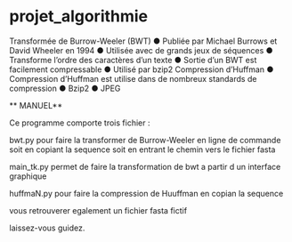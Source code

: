 # projet_algorithmie

Transformée de Burrow-Weeler (BWT)
● Publiée par Michael Burrows et David Wheeler en 1994
● Utilisée avec de grands jeux de séquences
● Transforme l’ordre des caractères d’un texte
● Sortie d’un BWT est facilement compressable
● Utilisé par bzip2
Compression d’Huffman
● Compression d’Huffman est utilise dans de nombreux
standards de compression
● Bzip2
● JPEG

** MANUEL**

Ce programme comporte trois fichier : 

bwt.py pour faire la transformer de Burrow-Weeler en ligne de commande soit en copiant la sequence soit en entrant le chemin vers le fichier fasta 

main_tk.py permet de faire la transformation de bwt a partir d un interface graphique 

huffmaN.py pour faire la compression de Huuffman en copian la sequence 

vous retrouverer egalement un fichier fasta fictif

laissez-vous guidez. 

